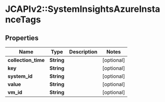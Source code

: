 # JCAPIv2::SystemInsightsAzureInstanceTags

## Properties
Name | Type | Description | Notes
------------ | ------------- | ------------- | -------------
**collection_time** | **String** |  | [optional] 
**key** | **String** |  | [optional] 
**system_id** | **String** |  | [optional] 
**value** | **String** |  | [optional] 
**vm_id** | **String** |  | [optional] 

